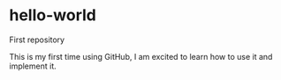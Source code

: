 # hello-world

First repository

This is my first time using GitHub, I am excited to learn how to use it and implement it.
